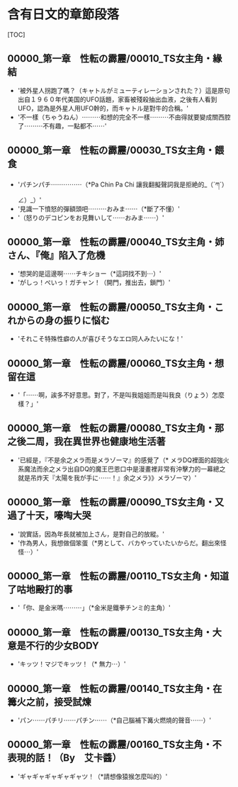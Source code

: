# 含有日文的章節段落

[TOC]

## 00000_第一章　性転の霹靂/00010_TS女主角・緣結

- '被外星人拐跑了嗎？（キャトルがミューティレーションされた？）這是原句出自１９６０年代美国的UFO話題，家畜被殘殺抽出血液，之後有人看到UFO，認為是外星人用UFO幹的，而キャトル是對牛的合稱。'
- '不一樣（ちゃうねん）⋯⋯⋯和想的完全不一樣⋯⋯⋯不由得就要變成關西腔了⋯⋯⋯不有趣，一點都不⋯⋯'


## 00000_第一章　性転の霹靂/00030_TS女主角・餵食

- 'パチンパチ⋯⋯⋯⋯⋯（*Pa Chin Pa Chi 讓我翻擬聲詞我是拒絶的_（´ཀ`）∠）_）'
- '見識一下憤怒的彈額頭吧⋯⋯⋯おみま⋯⋯（*斷了不懂）'
- '（怒りのデコピンをお見舞いして⋯⋯おみま⋯⋯）'


## 00000_第一章　性転の霹靂/00040_TS女主角・姉さん、『俺』陷入了危機

- '想哭的是這邊啊⋯⋯チキショー（*這詞找不到⋯）'
- 'がしっ！ぺいっ！ガチャン！（開門，推出去，鎖門）'


## 00000_第一章　性転の霹靂/00050_TS女主角・これからの身の振りに悩む

- 'それこそ特殊性癖の人が喜びそうなエロ同人みたいにな！'


## 00000_第一章　性転の霹靂/00060_TS女主角・想留在這

- '「⋯⋯啊，誒多不好意思。對了，不是叫我姐姐而是叫我良（りょう）怎麼樣？」'


## 00000_第一章　性転の霹靂/00080_TS女主角・那之後二周，我在異世界也健康地生活著

- '已經是，『不是余之メラ而是メラゾーマ』的感覺了（* メラDQ裡面的超強火系魔法而余之メラ出自DQ的魔王巴恩口中是漫畫裡非常有沖擊力的一幕總之就是吊炸天『太陽を我が手に⋯⋯！』余之メラ》》メラゾーマ）'


## 00000_第一章　性転の霹靂/00090_TS女主角・又過了十天，嚎啕大哭

- '說實話，因為年長就被加上さん，是對自己的放縱。'
- '作為男人，我想做個笨蛋（*男として、バカやっていたいからだ。翻出來怪怪⋯）'


## 00000_第一章　性転の霹靂/00110_TS女主角・知道了咕地毆打的事

- '「你、是金米嗎⋯⋯⋯」（*金米是鐵拳チンミ的主角）'


## 00000_第一章　性転の霹靂/00130_TS女主角・大意是不行的少女BODY

- 'キッツ！マジでキッツ！（* 無力⋯）'


## 00000_第一章　性転の霹靂/00140_TS女主角・在篝火之前，接受試煉

- 'パン⋯⋯パチリ⋯⋯パチン⋯⋯（*自己腦補下篝火燃燒的聲音⋯⋯）'


## 00000_第一章　性転の霹靂/00160_TS女主角・不表現的話！（By　艾卡醬）

- 'ギャギャギャギャギャツ！（*請想像猿猴怎麼叫的）'
